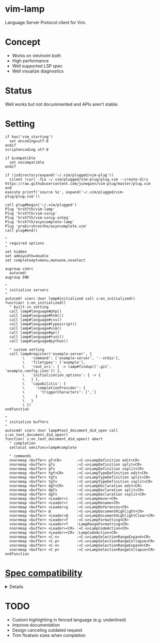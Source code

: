 # vim-lamp
Language Server Protocol client for Vim.

# Concept
- Works on vim/nvim both
- High performance
- Well supported LSP spec
- Well visualize diagnostics

# Status
Well works but not docummented and APIs aren't stable.

# Setting

```vim
if has('vim_starting')
  set encoding=utf-8
endif
scriptencoding utf-8

if &compatible
  set nocompatible
endif

if !isdirectory(expand('~/.vim/plugged/vim-plug'))
  silent !curl -fLo ~/.vim/plugged/vim-plug/plug.vim --create-dirs https://raw.githubusercontent.com/junegunn/vim-plug/master/plug.vim
end
execute printf('source %s', expand('~/.vim/plugged/vim-plug/plug.vim'))

call plug#begin('~/.vim/plugged')
Plug 'hrsh7th/vim-lamp'
Plug 'hrsh7th/vim-vsnip'
Plug 'hrsh7th/vim-vsnip-integ'
Plug 'hrsh7th/asyncomplete-lamp'
Plug 'prabirshrestha/asyncomplete.vim'
call plug#end()

"
" required options
"
set hidden
set ambiwidth=double
set completeopt=menu,menuone,noselect

augroup vimrc
  autocmd!
augroup END

"
" initialize servers
"
autocmd! vimrc User lamp#initialized call s:on_initialized()
function! s:on_initialized()
  " built-in setting
  call lamp#language#php()
  call lamp#language#html()
  call lamp#language#css()
  call lamp#language#typescript()
  call lamp#language#vim()
  call lamp#language#go()
  call lamp#language#rust()
  call lamp#language#python()

  " custom setting
  call lamp#register('example-server', {
        \   'command': ['example-server', '--stdio'],
        \   'filetypes': ['example'],
        \   'root_uri': { -> lamp#findup(['.git', 'example.config.json']) },
        \   'initialization_options': { -> {
        \   } },
        \   'capabilitis': {
        \     'completionProvider': {
        \       'triggerCharacters': [',']
        \     }
        \   }
        \ })
endfunction

"
" initialize buffers
"
autocmd! vimrc User lamp#text_document_did_open call s:on_text_document_did_open()
function! s:on_text_document_did_open() abort
  " completion
  setlocal omnifunc=lamp#complete

  " commands
  nnoremap <buffer> gf<CR>       :<C-u>LampDefinition edit<CR>
  nnoremap <buffer> gfs          :<C-u>LampDefinition split<CR>
  nnoremap <buffer> gfv          :<C-u>LampDefinition vsplit<CR>
  nnoremap <buffer> tgf<CR>      :<C-u>LampTypeDefinition edit<CR>
  nnoremap <buffer> tgfs         :<C-u>LampTypeDefinition split<CR>
  nnoremap <buffer> tgfv         :<C-u>LampTypeDefinition vsplit<CR>
  nnoremap <buffer> dgf<CR>      :<C-u>LampDeclaration edit<CR>
  nnoremap <buffer> dgfs         :<C-u>LampDeclaration split<CR>
  nnoremap <buffer> dgfv         :<C-u>LampDeclaration vsplit<CR>
  nnoremap <buffer> <Leader>i    :<C-u>LampHover<CR>
  nnoremap <buffer> <Leader>r    :<C-u>LampRename<CR>
  nnoremap <buffer> <Leader>g    :<C-u>LampReferences<CR>
  nnoremap <buffer> @            :<C-u>LampDocumentHighlight<CR>
  nnoremap <buffer> <Leader>@    :<C-u>LampDocumentHighlightClear<CR>
  nnoremap <buffer> <Leader>f    :<C-u>LampFormatting<CR>
  vnoremap <buffer> <Leader>f    :LampRangeFormatting<CR>
  nnoremap <buffer> <Leader><CR> :<C-u>LampCodeAction<CR>
  vnoremap <buffer> <Leader><CR> :LampCodeAction<CR>
  nnoremap <buffer> <C-n>        :<C-u>LampSelectionRangeExpand<CR>
  nnoremap <buffer> <C-p>        :<C-u>LampSelectionRangeCollapse<CR>
  vnoremap <buffer> <C-n>        :<C-u>LampSelectionRangeExpand<CR>
  vnoremap <buffer> <C-p>        :<C-u>LampSelectionRangeCollapse<CR>
endfunction
```

# [Spec compatibility](https://microsoft.github.io/language-server-protocol/specifications/specification-3-15/)
<details>

    - General
        - [x] initialize
        - [x] initialized
        - [x] shutdown
        - [x] exit
        - [ ] $/cancelRequest
        - [ ] $/progress

    - Window
        - [x] window/showMessage
        - [x] window/showMessageRequest
        - [x] window/logMessage
        - [ ] window/workDoneProgress/create
        - [ ] window/workDoneProgress/cancel

    - Telemetry
        - [x] telemetry/event

    - Client
        - [ ] ~~client/registerCapability~~ (Maybe unneeded)
        - [ ] ~~client/unregisterCapability~~ (Maybe unneeded)

    - Workspace
        - [x] workspace/workspaceFolders
        - [x] workspace/didChangeWorkspaceFolders
        - [x] workspace/didChangeConfiguration
        - [x] workspace/configuration
        - [ ] workspace/didChangeWatchedFiles
        - [ ] workspace/symbol
        - [x] workspace/executeCommand
        - [x] workspace/applyEdit

    - Synchronization
        - [x] textDocument/didOpen
        - [x] textDocument/didChange
        - [ ] textDocument/willSave
        - [ ] textDocument/willSaveWaitUntil
        - [ ] textDocument/didSave
        - [x] textDocument/didClose

    - Diagnostics
        - [x] textDocument/publishDiagnostics

    - Language Features
        - [x] textDocument/completion
        - [x] completionItem/resolve
        - [x] textDocument/hover
        - [x] textDocument/signatureHelp
        - [x] textDocument/declaration
        - [x] textDocument/definition
        - [x] textDocument/typeDefinition
        - [x] textDocument/implementation
        - [x] textDocument/references
        - [x] textDocument/documentHighlight
        - [ ] textDocument/documentSymbol
        - [x] textDocument/codeAction
        - [ ] textDocument/codeLens
        - [ ] codeLens/resolve
        - [ ] textDocument/documentLink
        - [ ] documentLink/resolve
        - [ ] textDocument/documentColor
        - [ ] textDocument/colorPresentation
        - [x] textDocument/formatting
        - [x] textDocument/rangeFormatting
        - [x] textDocument/onTypeFormatting
        - [x] textDocument/rename
        - [x] textDocument/prepareRename
        - [ ] textDocument/foldingRange
        - [x] textDocument/selectionRange

</details>

# TODO
- Custom highlighting in fenced language (e.g. underlined)
- Improve documentation
- Design canceling outdated request
- Trim floatwin sizes when completion

